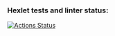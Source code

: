 ### Hexlet tests and linter status:
[![Actions Status](https://github.com/JussyPussy/frontend-project-lvl1/workflows/hexlet-check/badge.svg)](https://github.com/JussyPussy/frontend-project-lvl1/actions)